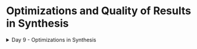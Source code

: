 # Optimizations and Quality of Results in Synthesis
<details>

<summary> Day 9 - Optimizations in Synthesis</summary>

Optimization Goals for Synthesis :

* To meet Timing
* To meet Area
* To meet Power


The above 3 goals are always contradictory to each other i.e trying to optimize one,will degrade the other characteristics.

![image](https://github.com/Subhasis-Sahu/Optimizations_-_QOR_Synthesis/assets/165357439/d843072c-f607-447a-b992-597c7f93278c)

#### Combinational Logic Optimization :

![image](https://github.com/Subhasis-Sahu/Optimizations_-_QOR_Synthesis/assets/165357439/07d6808b-eb23-4875-8497-bf33d73fecbc)

![image](https://github.com/Subhasis-Sahu/Optimizations_-_QOR_Synthesis/assets/165357439/d539e428-b953-4e3b-b9d5-9a43de640ed8)

![image](https://github.com/Subhasis-Sahu/Optimizations_-_QOR_Synthesis/assets/165357439/8a77499c-c577-4338-aee8-16166fdb1eee)

![image](https://github.com/Subhasis-Sahu/Optimizations_-_QOR_Synthesis/assets/165357439/2c0a54c7-ddcc-42d2-9829-a9df1ec31ebd)

![image](https://github.com/Subhasis-Sahu/Optimizations_-_QOR_Synthesis/assets/165357439/761a0dae-c60f-461a-8b6e-e6eb455f3418)

Between Balanced and Preferential Implementation, Constraints are the deciding factor on which implementation will be inferred by Synthesis Tool. In Example given below, if `e` is a late arriving signal and has huge external delay and it can withstand least gate delay between `e` & `y`, then preferential implementation will be inferred by DC tool instead of Balanced Implementation to meet the **`constraints`**.

![image](https://github.com/Subhasis-Sahu/Optimizations_-_QOR_Synthesis/assets/165357439/5c2aa732-5116-4156-a294-4cfdd42fae17)


#### Sequential Logic Optimization :

![image](https://github.com/Subhasis-Sahu/Optimizations_-_QOR_Synthesis/assets/165357439/87b0c26c-498a-42c5-83db-5f87f17f1997)

#### Sequential Constant Propagation :

![image](https://github.com/Subhasis-Sahu/Optimizations_-_QOR_Synthesis/assets/165357439/e8b9a9ea-d193-497a-8dd1-ee053436ef8b)

![image](https://github.com/Subhasis-Sahu/Optimizations_-_QOR_Synthesis/assets/165357439/282efeac-8d39-42ac-a9e3-9352e298024b)

When the value of `Q` changes (from `1->0 & 0->1`) based on the assertion of `reset` or `set` signals, even if the `D` input of Flop is tied to a constant input (`1'b0` or `1'b1`), it would not be considered as a 
sequential constant  and the sequential logic would be retained as is and not be optimized away.

![image](https://github.com/Subhasis-Sahu/Optimizations_-_QOR_Synthesis/assets/165357439/ecd06941-dffc-416b-8a5c-832dce4b8370)

![image](https://github.com/Subhasis-Sahu/Optimizations_-_QOR_Synthesis/assets/165357439/5c35db05-18e0-418c-9966-82d50dc5ece8)

![image](https://github.com/Subhasis-Sahu/Optimizations_-_QOR_Synthesis/assets/165357439/b08dd480-ace5-4549-8185-782ad9237acb)

![image](https://github.com/Subhasis-Sahu/Optimizations_-_QOR_Synthesis/assets/165357439/f53ec1de-dd0b-42a9-8021-8922c28a8402)

#### Optimizations of Unloaded Outputs : 

Logic generated to produce outputs which are not getting used will be further optimized away, to improve PPA.

![image](https://github.com/Subhasis-Sahu/Optimizations_-_QOR_Synthesis/assets/165357439/6f24ab51-ae68-46b3-a6b1-9f4ab5970afc)

#### Controlling Sequential Optimizations by setting few boolean variables as true or false :

![image](https://github.com/Subhasis-Sahu/Optimizations_-_QOR_Synthesis/assets/165357439/4a2bb46a-d008-4f2b-a224-eba27e6858b8)

#### Special Optimizations :


##### Register Retiming :

**Understanding Register Retiming** :

* Register retiming is a sequential optimization technique that moves registers through the combinational logic gates of a design to optimize timing and area. Other optimization techniques, such as those implemented in the compile_ultra command or compile command, optimize the combinational logic by performing Boolean optimization and mapping to cells in the technology library. These techniques leave unchanged the location and number of any registers present in the design. Register retiming adds an opportunity for improving circuit timing.
* When we describe circuits at the RT-level prior to logic synthesis, it is usually very difficult and time-consuming, if not impossible, to find the optimal register locations and code them into the HDL description. With register retiming, the locations of the flip-flops in a sequential design can be automatically adjusted to equalize as nearly as possible the delays of the stages. This capability is particularly useful when some stages of a design exceed the timing goal while other stages fall short. If no path exceeds the timing goal, register retiming can be used to reduce the number of flip-flops, where possible.
* Purely combinational designs can also be retimed by introducing pipelining into the design. In this case, we first specify the desired number of pipeline stages and the preferred flip-flop from the target library. The appropriate number of registers are added at the outputs of the design. Then the registers are moved through the combinational logic to retime the design for optimal clock period and area. Register retiming leaves the behavior of the circuit at the primary inputs and primary outputs unchanged (unless we choose special options that do not preserve the reset state of the design or add pipeline stages). Therefore we do not need to change any simulation test benches developed for the original RTL design.
* Retiming does, however, change the location, contents, and names of registers in the design. A verification strategy that uses internal register inputs and outputs as reference points will no longer work. Retiming can also change the function of hierarchical cells inside a design and add clock, clear, set, and enable pins to the interfaces of the hierarchical cells.

![image](https://github.com/Subhasis-Sahu/Optimizations_-_QOR_Synthesis/assets/165357439/288c414a-3f81-42b8-9281-011e6ddeb982)

![image](https://github.com/Subhasis-Sahu/Optimizations_-_QOR_Synthesis/assets/165357439/0d5170fe-b2a8-4994-97d4-12ce206caab3)


#### Boundary Optmizations :

How to control boundary optimization?

    set_boundary_optimization <design> <true|false>
    for ex : set_boundary_optimization module_sub false
    

![image](https://github.com/Subhasis-Sahu/Optimizations_-_QOR_Synthesis/assets/165357439/ed0dfa09-5fb1-4c3c-b642-0d2efe6d4a83)

























